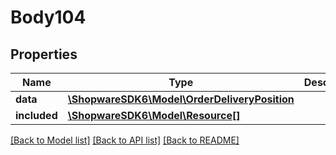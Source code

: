 # Body104

## Properties
Name | Type | Description | Notes
------------ | ------------- | ------------- | -------------
**data** | [**\ShopwareSDK6\Model\OrderDeliveryPosition**](OrderDeliveryPosition.md) |  | [optional] 
**included** | [**\ShopwareSDK6\Model\Resource[]**](Resource.md) |  | [optional] 

[[Back to Model list]](../../README.md#documentation-for-models) [[Back to API list]](../../README.md#documentation-for-api-endpoints) [[Back to README]](../../README.md)

